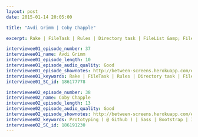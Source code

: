 ```yaml
---
layout: post
date: 2015-01-14 20:05:00

title: "Avdi Grimm | Coby Chapple"

excerpt: Rake | FileTask | Rules | Directory task | FileList &amp; FileUtils modules || Prototyping ( @ Github ) | Sass | Bootstrap | Internal tools | Remote work

interviewee01_episode_number: 37
interviewee01_name: Avdi Grimm
interviewee01_episode_length: 10
interviewee01_episode_audio_quality: Good
interviewee01_episode_shownotes: http://between-screens.herokuapp.com/episodes/37
interviewee01_keywords: Rake | FileTask | Rules | Directory task | FileList & FileUtils modules
interviewee01_SC_id: 186177778

interviewee02_episode_number: 38
interviewee02_name: Coby Chapple
interviewee02_episode_length: 13
interviewee02_episode_audio_quality: Good
interviewee02_episode_shownotes: http://between-screens.herokuapp.com/episodes/38
interviewee02_keywords: Prototyping ( @ Github ) | Sass | Bootstrap | Internal tools | Remote work
interviewee02_SC_id: 186191230
---
```

